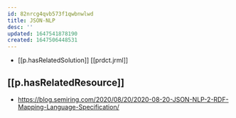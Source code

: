 ```yaml
---
id: 82nrcg4qvb573f1qwbnwlwd
title: JSON-NLP
desc: ''
updated: 1647541878190
created: 1647506448531
---
```



- [[p.hasRelatedSolution]] [[prdct.jrml]]

## [[p.hasRelatedResource]]

- https://blog.semiring.com/2020/08/20/2020-08-20-JSON-NLP-2-RDF-Mapping-Language-Specification/
